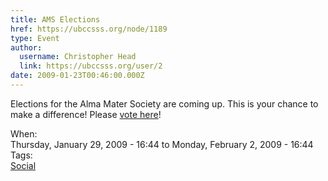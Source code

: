 ```yaml
---
title: AMS Elections 
href: https://ubccsss.org/node/1189
type: Event
author:
  username: Christopher Head
  link: https://ubccsss.org/user/2
date: 2009-01-23T00:46:00.000Z
---
```


<div class="field field-name-body field-type-text-with-summary field-label-hidden"><div class="field-items"><div class="field-item even"><p>Elections for the Alma Mater Society are coming up. This is your chance to make a difference! Please <a href="http://www.ams.ubc.ca/elections">vote here</a>!</p>
</div></div></div><div class="field field-name-field-dates field-type-datetime field-label-above"><div class="field-label">When:&#xA0;</div><div class="field-items"><div class="field-item even"><span class="date-display-range"><span class="date-display-start">Thursday, January 29, 2009 - 16:44</span> to <span class="date-display-end">Monday, February 2, 2009 - 16:44</span></span></div></div></div>    <footer>
    <div class="field field-name-field-tags field-type-taxonomy-term-reference field-label-above"><div class="field-label">Tags:&#xA0;</div><div class="field-items"><div class="field-item even"><a href="/social">Social</a></div></div></div>      </footer>